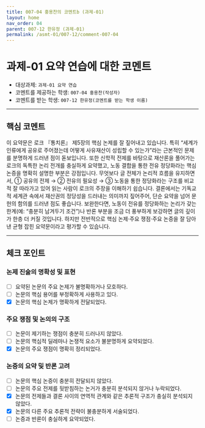 ```yaml
---
title: 007-04 홍용찬의 코멘트b (과제-01) 
layout: home
nav_order: 04
parent: 007-12 한유정 (과제-01)
permalink: /asmt-01/007-12/comment-007-04
---
```


# 과제-01 요약 연습에 대한 코멘트

- 대상과제: `과제-01 요약 연습`
- 코멘트를 제공하는 학생: `007-04 홍용찬(작성자)` 
- 코멘트를 받는 학생: `007-12 한유정(코멘트를 받는 학생 이름)` 

---

## 핵심 코멘트

이 요약문은 로크 『통치론』 제5장의 핵심 논제를 잘 짚어내고 있습니다. 특히 “세계가 인류에게 공유로 주어졌는데 어떻게 사유재산이 성립할 수 있는가”라는 근본적인 문제를 분명하게 드러낸 점이 돋보입니다. 또한 신학적 전제를 바탕으로 재산론을 풀어가는 로크의 독특한 논리 전개를 충실하게 요약했고, 노동 결합을 통한 전유 정당화라는 핵심 논증을 명확히 설명한 부분은 강점입니다.
무엇보다 글 전체가 논리적 흐름을 유지하면서, ① 공유의 전제 → ② 전유의 필요성 → ③ 노동을 통한 정당화라는 구조를 비교적 잘 따라가고 있어 읽는 사람이 로크의 주장을 이해하기 쉽습니다. 결론에서는 기독교적 세계관 속에서 재산권의 정당성을 드러내는 의미까지 짚어주어, 단순 요약을 넘어 문헌의 함의를 드러낸 점도 좋습니다.
보완한다면, 노동이 전유를 정당화하는 논리가 갖는 한계(예: “충분히 남겨두기 조건”)나 반론 부분을 조금 더 풍부하게 보강하면 글의 깊이가 한층 더 커질 것입니다. 하지만 전반적으로 핵심 논제·주요 쟁점·주요 논증을 잘 담아낸 균형 잡힌 요약문이라고 평가할 수 있습니다.

---

## 체크 포인트

### 논제 진술의 명확성 및 표현  
- [ ] 요약된 논문의 주요 논제가 불명확하거나 모호하다.  
- [ ] 논문의 핵심 용어를 부정확하게 사용하고 있다.  
- [x] 논문의 핵심 논제가 명확하게 전달되었다.  

### 주요 쟁점 및 논의의 구조  
- [ ] 논문이 제기하는 쟁점이 충분히 드러나지 않았다.  
- [ ] 논문의 핵심적 딜레마나 논쟁적 요소가 불분명하게 요약되었다.  
- [x] 논문의 주요 쟁점이 명확히 정리되었다.  

### 논증의 요약 및 반론 고려  
- [ ] 논문의 핵심 논증이 충분히 전달되지 않았다.  
- [ ] 논문의 주요 전제를 뒷받침하는 논거가 충분히 분석되지 않거나 누락되었다.  
- [x] 논문의 전제들과 결론 사이의 연역적 관계와 같은 추론적 구조가 충실히 분석되지 않았다.  
- [x] 논문의 다른 주요 추론적 전략이 불충분하게 서술되었다.
- [ ] 논증과 반론이 충실하게 요약되었다. 